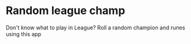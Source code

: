 # Random league champ

Don't know what to play in League? Roll a random champion and runes using this app